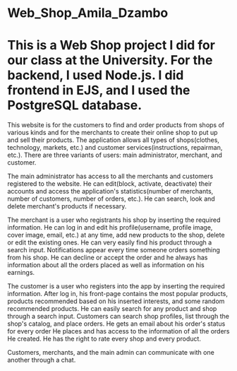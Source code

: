 # Web_Shop_Amila_Dzambo
# This is a Web Shop project I did for our class at the University. For the backend, I used Node.js. I did frontend in EJS, and I used the PostgreSQL database.
This website is for the customers to find and order products from shops of various kinds and for the merchants to create their online shop to put up and sell their 
products. The application allows all types of shops(clothes, technology, markets, etc.) and customer services(instructions, repairman, etc.). There are three variants of 
users: main administrator, merchant, and customer.

The main administrator has access to all the merchants and customers registered to the website. He can edit(block, activate, deactivate) their accounts and access the
application's statistics(number of merchants, number of customers, number of orders, etc.). He can search, look and delete merchant's products if necessary.

The merchant is a user who registrants his shop by inserting the required information. He can log in and edit his profile(username, profile image, cover image, email, 
etc.) at any time, add new products to the shop, delete or edit the existing ones. He can very easily find his product through a search input. Notifications appear every
time someone orders something from his shop. He can decline or accept the order and he always has information about all the orders placed as well as information on his 
earnings. 

The customer is a user who registers into the app by inserting the required information. After log in, his front-page contains the most popular products, products recommended
based on his inserted interests, and some random recommended products. He can easily search for any product and shop through a search input. Customers can search shop 
profiles, list through the shop's catalog, and place orders. He gets an email about his order's status for every order He places and has access to the information of all
the orders He created. He has the right to rate every shop and every product. 

Customers, merchants, and the main admin can communicate with one another through a chat. 


